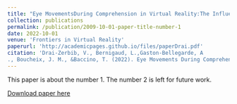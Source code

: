 ```yaml
---
title: "Eye MovementsDuring Comprehension in Virtual Reality:The Influence of a Change in Point ofView Between Auditory and VisualInformation in the Activation of a MentalModel."
collection: publications
permalink: /publication/2009-10-01-paper-title-number-1
date: 2022-10-01
venue: 'Frontiers in Virtual Reality'
paperurl: 'http://academicpages.github.io/files/paperDrai.pdf'
citation: 'Drai-Zerbib, V., Bernigaud, L.,Gaston-Bellegarde, A
., Boucheix, J. M., &Baccino, T. (2022). Eye Movements During Comprehension in Virtual Reality: The Influence of a Change in Point of View Between Auditory and Visual Information in the Activation of a Mental Model.<i>Frontiers in Virtual Reality</i>.'
---
```

This paper is about the number 1. The number 2 is left for future work.

[Download paper here](http://academicpages.github.io/files/paperDrai.pdf)

